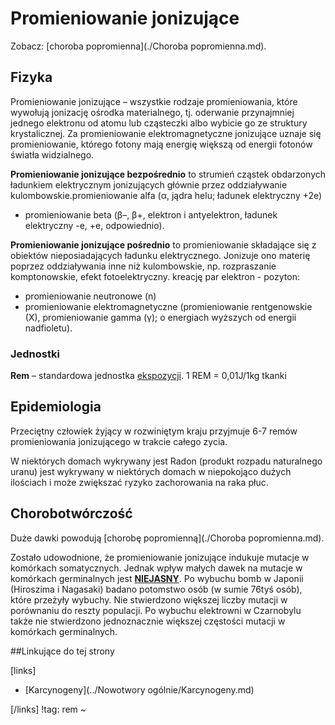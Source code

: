 # Promieniowanie jonizujące

Zobacz: [choroba popromienna](./Choroba popromienna.md).



## Fizyka

Promieniowanie jonizujące – wszystkie rodzaje promieniowania, które wywołują jonizację ośrodka materialnego, tj. oderwanie przynajmniej jednego elektronu od atomu lub cząsteczki albo wybicie go ze struktury krystalicznej. Za promieniowanie elektromagnetyczne jonizujące uznaje się promieniowanie, którego fotony mają energię większą od energii fotonów światła widzialnego.

**Promieniowanie jonizujące bezpośrednio** to strumień cząstek obdarzonych ładunkiem elektrycznym jonizujących głównie przez oddziaływanie kulombowskie.promieniowanie alfa (α, jądra helu; ładunek elektryczny +2e)

- promieniowanie beta (β–, β+, elektron i antyelektron, ładunek elektryczny -e, +e, odpowiednio).



**Promieniowanie jonizujące pośrednio** to promieniowanie składające się z obiektów nieposiadających ładunku elektrycznego. Jonizuje ono materię poprzez oddziaływania inne niż kulombowskie, np. rozpraszanie komptonowskie, efekt fotoelektryczny. kreację par elektron - pozyton:

- promieniowanie neutronowe (n)
- promieniowanie elektromagnetyczne (promieniowanie rentgenowskie (X), promieniowanie gamma (γ); o energiach wyższych od energii nadfioletu).




### Jednostki

**Rem** – standardowa jednostka <u>ekspozycji</u>. 1 REM = 0,01J/1kg tkanki



## Epidemiologia

Przeciętny człowiek żyjący w rozwiniętym kraju przyjmuje 6-7 remów promieniowania jonizującego w trakcie całego zycia.

W niektórych domach wykrywany jest Radon (produkt rozpadu naturalnego uranu) jest wykrywany w niektórych domach w niepokojąco dużych ilościach i może zwiększać ryzyko zachorowania na raka płuc.



## Chorobotwórczość

Duże dawki powodują [chorobę popromienną](./Choroba popromienna.md).

Zostało udowodnione, że promieniowanie jonizujące indukuje mutacje w komórkach somatycznych. Jednak wpływ małych dawek na mutacje w komórkach germinalnych jest **<u>NIEJASNY</u>**. Po wybuchu bomb w Japonii (Hiroszima i Nagasaki) badano potomstwo osób (w sumie 76tyś osób), które przeżyły wybuchy. Nie stwierdzono większej liczby mutacji w porównaniu do reszty populacji. Po wybuchu elektrowni w Czarnobylu także nie stwierdzono jednoznacznie większej częstości mutacji w komórkach germinalnych.



##Linkujące do tej strony

[links]

- [Karcynogeny](../Nowotwory ogólnie/Karcynogeny.md)


[/links]
!tag: rem
~

